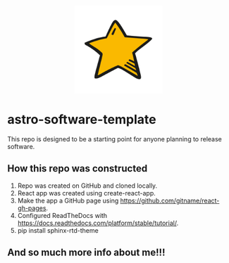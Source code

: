 <p align="center">
  <img width = "200" src="./images/star-icon.png"/>
</p>

# astro-software-template
This repo is designed to be a starting point for anyone planning to release software.

## How this repo was constructed
1. Repo was created on GitHub and cloned locally.
2. React app was created using create-react-app.
3. Make the app a GitHub page using https://github.com/gitname/react-gh-pages.
4. Configured ReadTheDocs with https://docs.readthedocs.com/platform/stable/tutorial/.
5. pip install sphinx-rtd-theme

## And so much more info about me!!!
